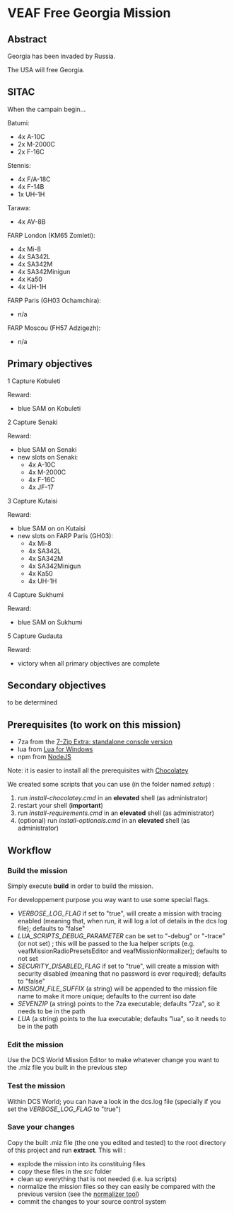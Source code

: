 # VEAF Free Georgia Mission

## Abstract

Georgia has been invaded by Russia.

The USA will free Georgia.

## SITAC

When the campain begin...

Batumi:
- 4x A-10C
- 2x M-2000C
- 2x F-16C

Stennis:
- 4x F/A-18C
- 4x F-14B
- 1x UH-1H

Tarawa:
- 4x AV-8B

FARP London (KM65 Zomleti):
- 4x Mi-8
- 4x SA342L
- 4x SA342M
- 4x SA342Minigun
- 4x Ka50
- 4x UH-1H

FARP Paris (GH03 Ochamchira):
- n/a

FARP Moscou (FH57 Adzigezh):
- n/a

Primary objectives
------------------

1 Capture Kobuleti

Reward: 
- blue SAM on Kobuleti

2 Capture Senaki

Reward:
- blue SAM on Senaki
- new slots on Senaki:
  - 4x A-10C
  - 4x M-2000C
  - 4x F-16C
  - 4x JF-17

3 Capture Kutaisi

Reward:
- blue SAM on on Kutaisi
- new slots on FARP Paris (GH03):
  - 4x Mi-8
  - 4x SA342L
  - 4x SA342M
  - 4x SA342Minigun
  - 4x Ka50
  - 4x UH-1H

4 Capture Sukhumi

Reward:
- blue SAM on Sukhumi

5 Capture Gudauta

Reward:
- victory when all primary objectives are complete

Secondary objectives
--------------------

to be determined

## Prerequisites (to work on this mission)

* 7za from the [7-Zip Extra: standalone console version](https://www.7-zip.org/a/7z1900-extra.7z)
* lua from [Lua for Windows](https://github.com/rjpcomputing/luaforwindows)
* npm from [NodeJS](https://nodejs.org/en/)

Note: it is easier to install all the prerequisites with [Chocolatey](https://chocolatey.org)

We created some scripts that you can use (in the folder named *setup*) :
1. run *install-chocolatey.cmd* in an **elevated** shell (as administrator)
2. restart your shell (**important**)
3. run *install-requirements.cmd* in an **elevated** shell (as administrator)
4. (optional) run *install-optionals.cmd* in an **elevated** shell (as administrator)

## Workflow

### Build the mission

Simply execute **build** in order to build the mission.

For developpement purpose you way want to use some special flags.

* *VERBOSE_LOG_FLAG* if set to "true", will create a mission with tracing enabled (meaning that, when run, it will log a lot of details in the dcs log file); defaults to "false"
* *LUA_SCRIPTS_DEBUG_PARAMETER* can be set to "-debug" or "-trace" (or not set) ; this will be passed to the lua helper scripts (e.g. veafMissionRadioPresetsEditor and veafMissionNormalizer); defaults to not set
* *SECURITY_DISABLED_FLAG* if set to "true", will create a mission with security disabled (meaning that no password is ever required); defaults to "false"
* *MISSION_FILE_SUFFIX* (a string) will be appended to the mission file name to make it more unique; defaults to the current iso date
* *SEVENZIP* (a string) points to the 7za executable; defaults "7za", so it needs to be in the path
* *LUA* (a string) points to the lua executable; defaults "lua", so it needs to be in the path

### Edit the mission

Use the DCS World Mission Editor to make whatever change you want to the .miz file you built in the previous step

### Test the mission

Within DCS World; you can have a look in the dcs.log file (specially if you set the *VERBOSE_LOG_FLAG* to "true")

### Save your changes

Copy the built .miz file (the one you edited and tested) to the root directory of this project and run **extract**.
This will :

* explode the mission into its constituing files
* copy these files in the *src* folder
* clean up everything that is not needed (i.e. lua scripts)
* normalize the mission files so they can easily be compared with the previous version (see the [normalizer tool](https://github.com/VEAF/VEAF-Mission-Creation-Tools/tree/master/mission-editor-tools/normalizer))
* commit the changes to your source control system
